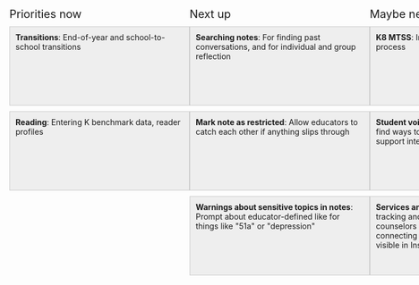<style>
.Board {
  display: flex;
}
@media (max-width: 600px) {
  .Board {
    flex-direction: column;
  }
}
@media (min-width: 600px) {
  .Board {
    flex-direction: row;
  }
}


.Board-category {
  flex: 1;
}

.Board-title {
  font-size: 20px;
  margin-bottom: 10px;
}
@media (max-width: 600px) {
  .Board-title {
    margin-top: 20px;
  }
}


.Card {
  display: inline-block;
  background: #eee;
  border: 1px solid #ccc;
  padding: 10px;
  margin-bottom: 10px;
}
@media (max-width: 600px) {
  .Card {
    width: 100%;
    min-height: 120px;
  }
}
@media (min-width: 600px) {
  .Card {
    width: 300px;
    height: 120px;
    overflow-y: scroll;
  }
}
</style>
<div class="Board">
  <div class="Board-category">
    <div class="Board-title">Priorities now</div>
    <div class="Card"><b>Transitions</b>: End-of-year and school-to-school transitions</div>
    <div class="Card"><b>Reading</b>: Entering K benchmark data, reader profiles</div>
  </div>

  <div class="Board-category">
    <div class="Board-title">Next up</div>
    <div class="Card"><b>Searching notes</b>: For finding past conversations, and for individual and group reflection</div>
    <div class="Card"><b>Mark note as restricted</b>: Allow educators to catch each other if anything slips through</div>
    <div class="Card"><b>Warnings about sensitive topics in notes</b>: Prompt about educator-defined like for things like "51a" or "depression"</div>
  </div>

  <div class="Board-category">
    <div class="Board-title">Maybe next quarter</div>
    <div class="Card"><b>K8 MTSS</b>: Including student voice in the process</div>
    <div class="Card"><b>Student voice as support</b>: Collaborating to find ways to support more student voice as a support intervention (eg, redirect in HS).</div>
    <div class="Card"><b>Services and supports</b>: Possibly looking into tracking and showing the services that counselors and K8 SST/MTSS teams are connecting students with, and making that visible in Insights.</div>
  </div>
</div>